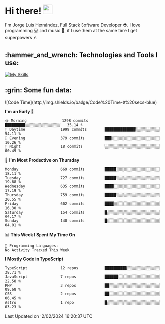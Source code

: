 <h1 align="left">
 <abc>
  <br>Hi there! <img src="https://user-images.githubusercontent.com/42378118/110234147-e3259600-7f4e-11eb-95be-0c4047144dea.gif" width="30"><br>
 </abc>
</h1>

I'm Jorge Luis Hernández, Full Stack Software Developer :sunglasses:. I love programming :computer: and music :musical_score:, if I use them at the same time I get superpowers :zap:. 


<h2 align="left">:hammer_and_wrench: Technologies and Tools I use:</h2>

[![My Skills](https://skillicons.dev/icons?i=js,ts,html,css,py,vue,react,next,nest,postgres,mysql)](https://skillicons.dev)

<h2 align="left">:grin: Some fun data:</h2>
<!--START_SECTION:waka-->
![Code Time](http://img.shields.io/badge/Code%20Time-0%20secs-blue)

**I'm an Early 🐤** 

```text
🌞 Morning                1298 commits        █████████░░░░░░░░░░░░░░░░   35.14 % 
🌆 Daytime                1999 commits        ██████████████░░░░░░░░░░░   54.11 % 
🌃 Evening                379 commits         ███░░░░░░░░░░░░░░░░░░░░░░   10.26 % 
🌙 Night                  18 commits          ░░░░░░░░░░░░░░░░░░░░░░░░░   00.49 % 
```
📅 **I'm Most Productive on Thursday** 

```text
Monday                   669 commits         █████░░░░░░░░░░░░░░░░░░░░   18.11 % 
Tuesday                  727 commits         █████░░░░░░░░░░░░░░░░░░░░   19.68 % 
Wednesday                635 commits         ████░░░░░░░░░░░░░░░░░░░░░   17.19 % 
Thursday                 759 commits         █████░░░░░░░░░░░░░░░░░░░░   20.55 % 
Friday                   602 commits         ████░░░░░░░░░░░░░░░░░░░░░   16.30 % 
Saturday                 154 commits         █░░░░░░░░░░░░░░░░░░░░░░░░   04.17 % 
Sunday                   148 commits         █░░░░░░░░░░░░░░░░░░░░░░░░   04.01 % 
```


📊 **This Week I Spent My Time On** 

```text
💬 Programming Languages: 
No Activity Tracked This Week
```

**I Mostly Code in TypeScript** 

```text
TypeScript               12 repos            ██████████░░░░░░░░░░░░░░░   38.71 % 
JavaScript               7 repos             ██████░░░░░░░░░░░░░░░░░░░   22.58 % 
PHP                      3 repos             ██░░░░░░░░░░░░░░░░░░░░░░░   09.68 % 
CSS                      2 repos             ██░░░░░░░░░░░░░░░░░░░░░░░   06.45 % 
Astro                    1 repo              █░░░░░░░░░░░░░░░░░░░░░░░░   03.23 % 
```




 Last Updated on 12/02/2024 16:20:37 UTC
<!--END_SECTION:waka-->
